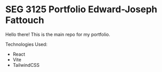 # SEG 3125 Portfolio Edward-Joseph Fattouch

Hello there! This is the main repo for my portfolio.

Technologies Used:

- React
- Vite
- TailwindCSS